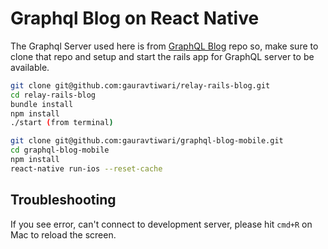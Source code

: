 # Graphql Blog on React Native

The Graphql Server used here is from [GraphQL Blog](https://github.com/gauravtiwari/relay-rails-blog) repo so, make sure to clone that repo and setup and start the rails app for GraphQL server to be available.

```bash
git clone git@github.com:gauravtiwari/relay-rails-blog.git
cd relay-rails-blog
bundle install
npm install
./start (from terminal)
```


```bash
git clone git@github.com:gauravtiwari/graphql-blog-mobile.git
cd graphql-blog-mobile
npm install
react-native run-ios --reset-cache
```

## Troubleshooting
If you see error, can't connect to development server, please hit `cmd+R` on Mac to reload the screen.

